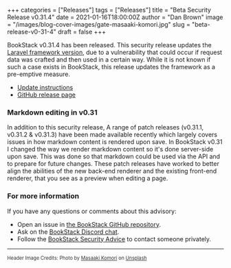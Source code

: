 +++
categories = ["Releases"]
tags = ["Releases"]
title = "Beta Security Release v0.31.4"
date = 2021-01-16T18:00:00Z
author = "Dan Brown"
image = "/images/blog-cover-images/gate-masaaki-komori.jpg"
slug = "beta-release-v0-31-4"
draft = false
+++

BookStack v0.31.4 has been released. This security release updates the [Laravel framework version](https://blog.laravel.com/security-laravel-62012-7303-released), due to a vulnerability that could occur if request data was crafted and then used in a certain way. While it is not known if such a case exists in BookStack, this release updates the framework as a pre-emptive measure.

* [Update instructions](https://www.bookstackapp.com/docs/admin/updates)
* [GitHub release page](https://github.com/BookStackApp/BookStack/releases/tag/v0.31.4)

### Markdown editing in v0.31

In addition to this security release, A range of patch releases (v0.31.1, v0.31.2 & v0.31.3) have been made available recently
which largely covers issues in how markdown content is rendered upon save. In BookStack v0.31 I changed the way we render
markdown content so it's done server-side upon save. This was done so that markdown could be used via the API and to prepare for future changes. These patch releases have worked to better align the abilities of the new back-end renderer and the existing front-end renderer, that you see as a preview when editing a page.

### For more information

If you have any questions or comments about this advisory:
* Open an issue in [the BookStack GitHub repository](https://github.com/BookStackApp/BookStack/issues).
* Ask on the [BookStack Discord chat](https://discord.gg/ztkBqR2).
* Follow the [BookStack Security Advice](https://github.com/BookStackApp/BookStack#-security) to contact someone privately.

----

<span style="font-size: 0.8em;opacity:0.9;">Header Image Credits: <span>Photo by <a href="https://unsplash.com/@gaspanik?utm_source=unsplash&amp;utm_medium=referral&amp;utm_content=creditCopyText">Masaaki Komori</a> on <a href="https://unsplash.com/s/photos/gate?utm_source=unsplash&amp;utm_medium=referral&amp;utm_content=creditCopyText">Unsplash</a></span></span>
